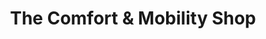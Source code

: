 ---
title: "The Comfort & Mobility Shop"
url: /cheadle/the-comfort-and-mobility-shop/
shop: shop
---